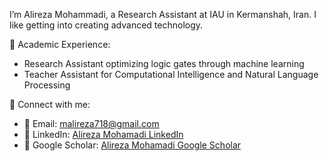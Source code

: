 I’m Alireza Mohammadi, a Research Assistant at IAU in Kermanshah, Iran. I like getting into creating advanced technology.

💼 Academic Experience:
   - Research Assistant optimizing logic gates through machine learning
   - Teacher Assistant for Computational Intelligence and Natural Language Processing

🔗 Connect with me:
   - 📧 Email: malireza718@gmail.com
   - 🔗 LinkedIn: [Alireza Mohamadi LinkedIn](https://www.linkedin.com/in/alireza-mohamadi-ml/)
   - 🔗 Google Scholar: [Alireza Mohamadi Google Scholar](https://scholar.google.com/citations?user=YourProfileID)
